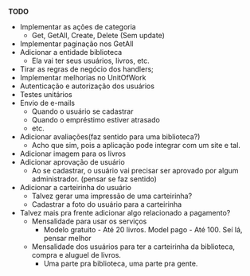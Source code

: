 **TODO**

- Implementar as ações de categoria
	- Get, GetAll, Create, Delete (Sem update)
- Implementar paginação nos GetAll
- Adicionar a entidade biblioteca
	- Ela vai ter seus usuários, livros, etc.
- Tirar as regras de negócio dos handlers;
- Implementar melhorias no UnitOfWork
- Autenticação e autorização dos usuários
- Testes unitários
- Envio de e-mails
	- Quando o usuário se cadastrar
	- Quando o empréstimo estiver atrasado
	- etc.
- Adicionar avaliações(faz sentido para uma biblioteca?)
	- Acho que sim, pois a aplicação pode integrar com um site e tal.
- Adicionar imagem para os livros
- Adicionar aprovação de usuário
	- Ao se cadastrar, o usuário vai precisar ser aprovado por algum administrador. (pensar se faz sentido)
- Adicionar a carteirinha do usuário
	- Talvez gerar uma impressão de uma carteirinha?
	- Cadastrar a foto do usuário para a carteirinha
- Talvez mais pra frente adicionar algo relacionado a pagamento?
	- Mensalidade para usar os serviços
		- Modelo gratuito - Até 20 livros. Model pago - Até 100. Seí lá, pensar melhor
	- Mensalidade dos usuários para ter a carteirinha da biblioteca, compra e aluguel de livros.
		- Uma parte pra biblioteca, uma parte pra gente.